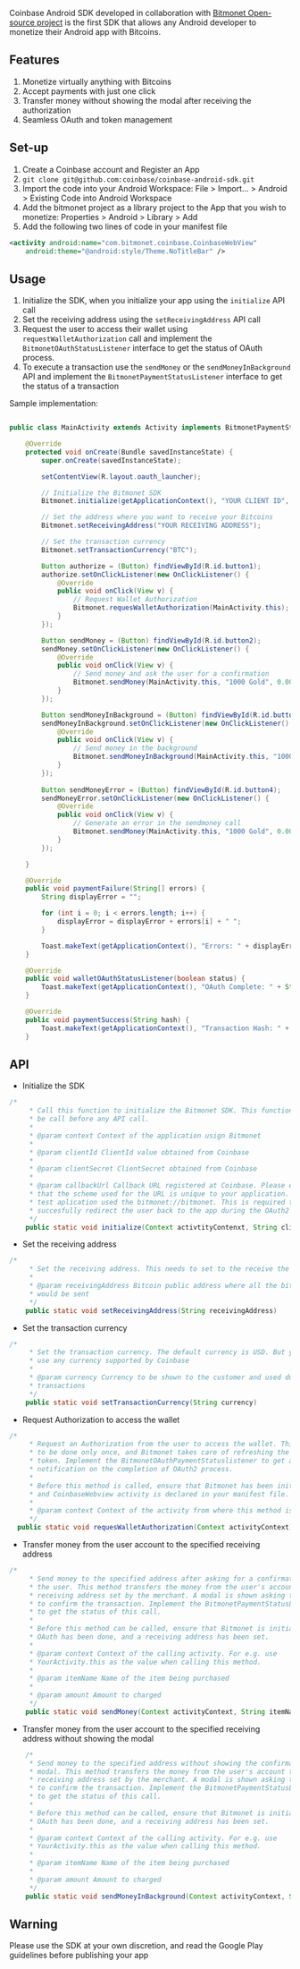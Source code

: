 Coinbase Android SDK developed in collaboration with [Bitmonet Open-source project](http://www.bitmonet.com) is the first SDK that allows any Android developer to monetize their Android app with Bitcoins.

## Features
 1. Monetize virtually anything with Bitcoins
 2. Accept payments with just one click
 3. Transfer money without showing the modal after receiving the authorization   
 4. Seamless OAuth and token management

## Set-up

 1. Create a Coinbase account and Register an App
 2. `git clone git@github.com:coinbase/coinbase-android-sdk.git`
 3.	Import the code into your Android Workspace: File > Import... > Android > Existing Code into Android Workspace
 4.	Add the bitmonet project as a library project to the App that you wish to monetize: Properties > Android > Library > Add
 5. Add the following two lines of code in your manifest file

```xml
<activity android:name="com.bitmonet.coinbase.CoinbaseWebView"
	android:theme="@android:style/Theme.NoTitleBar" />
```

## Usage

1. Initialize the SDK, when you initialize your app using the `initialize` API call
2. Set the receiving address using the `setReceivingAddress` API call
3. Request the user to access their wallet using `requestWalletAuthorization` call and implement the `BitmonetOAuthStatusListener` interface to get the status of OAuth process. 
4. To execute a transaction use the `sendMoney` or the `sendMoneyInBackground` API and implement the `BitmonetPaymentStatusListener` interface to get the status of a transaction

Sample implementation:

```java

public class MainActivity extends Activity implements BitmonetPaymentStatusListener, BitmonetOAuthStatusListener {

	@Override
	protected void onCreate(Bundle savedInstanceState) {
		super.onCreate(savedInstanceState);

		setContentView(R.layout.oauth_launcher);

		// Initialize the Bitmonet SDK
		Bitmonet.initialize(getApplicationContext(), "YOUR CLIENT ID", "YOUR CLINET SECRET", "YOUR CALLBACK URL"); 

		// Set the address where you want to receive your Bitcoins
		Bitmonet.setReceivingAddress("YOUR RECEIVING ADDRESS");

		// Set the transaction currency
		Bitmonet.setTransactionCurrency("BTC");

		Button authorize = (Button) findViewById(R.id.button1);
		authorize.setOnClickListener(new OnClickListener() {
			@Override
			public void onClick(View v) {
				// Request Wallet Authorization
				Bitmonet.requesWalletAuthorization(MainActivity.this);
			}
		});

		Button sendMoney = (Button) findViewById(R.id.button2);
		sendMoney.setOnClickListener(new OnClickListener() {
			@Override
			public void onClick(View v) {
				// Send money and ask the user for a confirmation
				Bitmonet.sendMoney(MainActivity.this, "1000 Gold", 0.001);
			}
		});

		Button sendMoneyInBackground = (Button) findViewById(R.id.button3);
		sendMoneyInBackground.setOnClickListener(new OnClickListener() {
			@Override
			public void onClick(View v) {
				// Send money in the background
				Bitmonet.sendMoneyInBackground(MainActivity.this, "1000 Gold", 0.001);
			}
		});
		
		Button sendMoneyError = (Button) findViewById(R.id.button4);
		sendMoneyError.setOnClickListener(new OnClickListener() {
			@Override
			public void onClick(View v) {
				// Generate an error in the sendmoney call
				Bitmonet.sendMoney(MainActivity.this, "1000 Gold", 0.00000001);
			}
		});

	}

	@Override
	public void paymentFailure(String[] errors) {
		String displayError = "";

		for (int i = 0; i < errors.length; i++) {
			displayError = displayError + errors[i] + " ";
		}

		Toast.makeText(getApplicationContext(), "Errors: " + displayError, Toast.LENGTH_LONG).show();
	}

	@Override
	public void walletOAuthStatusListener(boolean status) {
		Toast.makeText(getApplicationContext(), "OAuth Complete: " + String.valueOf(status), Toast.LENGTH_LONG).show();
	}

	@Override
	public void paymentSuccess(String hash) {
		Toast.makeText(getApplicationContext(), "Transaction Hash: " + hash, Toast.LENGTH_LONG).show();
	}

```



## API

* Initialize the SDK
``` java 
/*
	 * Call this function to initialize the Bitmonet SDK. This function needs to
	 * be call before any API call.
	 * 
	 * @param context Context of the application usign Bitmonet
	 * 
	 * @param clientId ClientId value obtained from Coinbase
	 * 
	 * @param clientSecret ClientSecret obtained from Coinbase
	 * 
	 * @param callbackUrl Callback URL registered at Coinbase. Please ensure
	 * that the scheme used for the URL is unique to your application. E.g. The
	 * test aplication used the bitmonet://bitmonet. This is required to
	 * succesfully redirect the user back to the app during the OAuth2 process
	 */
	public static void initialize(Context activtityContenxt, String clientId, String clientSecret, String callbackUrl)
```

* Set the receiving address
```java
/*
	 * Set the receiving address. This needs to set to the receive the Bitcoins.
	 * 
	 * @param receivingAddress Bitcoin public address where all the bitcoins
	 * would be sent
	 */
	public static void setReceivingAddress(String receivingAddress)
```

* Set the transaction currency
```java
/*
	 * Set the transaction currency. The default currency is USD. But you can
	 * use any currency supported by Coinbase
	 * 
	 * @param currency Currency to be shown to the customer and used during
	 * transactions
	 */
	public static void setTransactionCurrency(String currency)
```

* Request Authorization to access the wallet
```java
/*
	 * Request an Authorization from the user to access the wallet. This needs
	 * to be done only once, and Bitmonet takes care of refreshing the access
	 * token. Implement the BitmonetOAuthPaymentStatuslistener to get a
	 * notification on the completion of OAuth2 process.
	 * 
	 * Before this method is called, ensure that Bitmonet has been initialized
	 * and CoinbaseWebview activity is declared in your manifest file.
	 * 
	 * @param context Context of the activity from where this method is called.
	 */
  public static void requesWalletAuthorization(Context activityContext) 
```

* Transfer money from the user account to the specified receiving address
```java
/*
	 * Send money to the specified address after asking for a confirmation from
	 * the user. This method transfers the money from the user's account to the
	 * receiving address set by the merchant. A modal is shown asking the user
	 * to confirm the transaction. Implement the BitmonetPaymentStatusListener
	 * to get the status of this call.
	 * 
	 * Before this method can be called, ensure that Bitmonet is initialized,
	 * OAuth has been done, and a receiving address has been set.
	 * 
	 * @param context Context of the calling activity. For e.g. use
	 * YourActivity.this as the value when calling this method.
	 * 
	 * @param itemName Name of the item being purchased
	 * 
	 * @param amount Amount to charged
	 */
	public static void sendMoney(Context activityContext, String itemName, double amount)
```

* Transfer money from the user account to the specified receiving address without showing the modal
```java
	/*
	 * Send money to the specified address without showing the confirmation
	 * modal. This method transfers the money from the user's account to the
	 * receiving address set by the merchant. A modal is shown asking the user
	 * to confirm the transaction. Implement the BitmonetPaymentStatusListener
	 * to get the status of this call.
	 * 
	 * Before this method can be called, ensure that Bitmonet is initialized,
	 * OAuth has been done, and a receiving address has been set.
	 * 
	 * @param context Context of the calling activity. For e.g. use
	 * YourActivity.this as the value when calling this method.
	 * 
	 * @param itemName Name of the item being purchased
	 * 
	 * @param amount Amount to charged
	 */
	public static void sendMoneyInBackground(Context activityContext, String itemName, double amount)
```


## Warning

Please use the SDK at your own discretion, and read the Google Play guidelines before publishing your app
